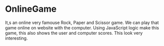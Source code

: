 # OnlineGame
It,s an online very famouse Rock, Paper and Scissor game. We can play that game online on website with the computer.
Using JavaScript logic make this game, this also shows the user and computer scores.
This look very interesting.
